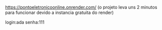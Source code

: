 https://pontoeletronicoonline.onrender.com/  (o projeto leva uns 2 minutos para funcionar devido a instancia gratuita do render)

login:ada senha:111
